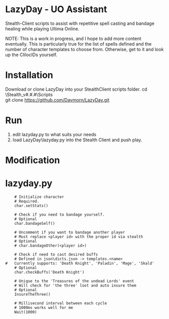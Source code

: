 # LazyDay - UO Assistant
Stealth-Client scripts to assist with repetitive spell casting and bandage healing while playing Ultima Online.

NOTE: This is a work in progress, and I hope to add more content eventually.
This is particularly true for the list of spells defined and the number of character templates to choose from.
Otherwise, get to it and look up the ClilocIDs yourself.

# Installation
Download or clone LazyDay into your StealthClient scripts folder.
cd <path to>\Stealth_v#.#.#\Scripts\
git clone https://github.com/Daymorn/LazyDay.git

# Run
1. edit lazyday.py to what suits your needs
2. load LazyDay\lazyday.py into the Stealth Client and push play.

# Modification
# lazyday.py
        # Initialize character 
        # Required.
        char.setStats()
        
        # Check if you need to bandage yourself. 
        # Optional
        char.bandageSelf()
        
        # Uncomment if you want to bandage another player
        # Must replace <player id> with the proper id via stealth
        # Optional
        # char.bandageOther(<player id>)
        
        # Check if need to cast desired buffs
        # Defined in json\dicts.json -> templates.<name>
	#   Currently supports: 'Death Knight', 'Paladin', 'Mage', 'Skald'
        # Optional
        char.checkBuffs('Death Knight')
        
        # Unique to the 'Treasures of the undead Lords' event
        # Will check for 'the three' loot and auto insure them
        # Optional 
        InsureTheThree()
        
        # Millisecond interval between each cycle
        # 1000ms works well for me
        Wait(1000)   

